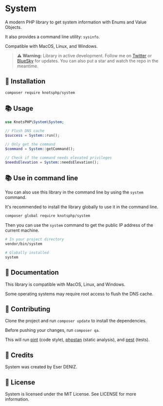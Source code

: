 # System

[//]: # ([![Latest Stable Version]&#40;https://poser.pugx.org/knotsphp/system/v&#41;]&#40;https://packagist.org/packages/knotsphp/system&#41; )

[//]: # ([![Total Downloads]&#40;https://poser.pugx.org/knotsphp/system/downloads&#41;]&#40;https://packagist.org/packages/knotsphp/system&#41; )

[//]: # ([![Latest Unstable Version]&#40;https://poser.pugx.org/knotsphp/system/v/unstable&#41;]&#40;https://packagist.org/packages/knotsphp/system&#41; )

[//]: # ([![License]&#40;https://poser.pugx.org/knotsphp/system/license&#41;]&#40;https://packagist.org/packages/knotsphp/system&#41; )

[//]: # ([![PHP Version Require]&#40;https://poser.pugx.org/knotsphp/system/require/php&#41;]&#40;https://packagist.org/packages/knotsphp/system&#41; )

[//]: # ([![GitHub Workflow Status &#40;with event&#41;]&#40;https://img.shields.io/github/actions/workflow/status/knotsphp/system/test.yml?label=Tests&#41;]&#40;https://github.com/knotsphp/system/actions/workflows/test.yml&#41;)

A modern PHP library to get system information with Enums and Value Objects.

It also provides a command line utility: `sysinfo`.

Compatible with MacOS, Linux, and Windows.

> ⚠️ **Warning:** Library in active development.
> Follow me on [Twitter](https://twitter.com/srwiez) or [BlueSky](https://bsky.app/profile/srwiez.com) for updates.
> You can also put a star and watch the repo in the meantime.


## 🚀 Installation

```bash
composer require knotsphp/system
```

## 📚 Usage

```php
use KnotsPHP\System\System;

// Flush DNS cache
$success = System::run(); 

// Only get the command
$command = System::getCommand();

// Check if the command needs elevated privileges
$needsElevation = System::needsElevation();
```

## 📚 Use in command line

You can also use this library in the command line by using the `system` command.

It's recommended to install the library globally to use it in the command line.
```bash
composer global require knotsphp/system
```

Then you can use the `system` command to get the public IP address of the current machine.
```bash
# In your project directory
vendor/bin/system

# Globally installed
system
```

## 📖 Documentation
This library is compatible with MacOS, Linux, and Windows.

Some operating systems may require root access to flush the DNS cache.

## 🤝 Contributing
Clone the project and run `composer update` to install the dependencies.

Before pushing your changes, run `composer qa`. 

This will run [pint](http://github.com/laravel/pint) (code style), [phpstan](http://github.com/phpstan/phpstan) (static analysis), and [pest](http://github.com/pestphp/pest) (tests).

## 👥 Credits

System was created by Eser DENIZ.

## 📝 License

System is licensed under the MIT License. See LICENSE for more information.
